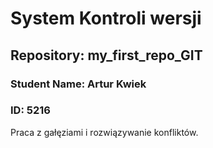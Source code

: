 # System Kontroli wersji
## Repository: my_first_repo_GIT
### Student Name: Artur Kwiek
### ID: 5216

Praca z gałęziami i rozwiązywanie konfliktów.
